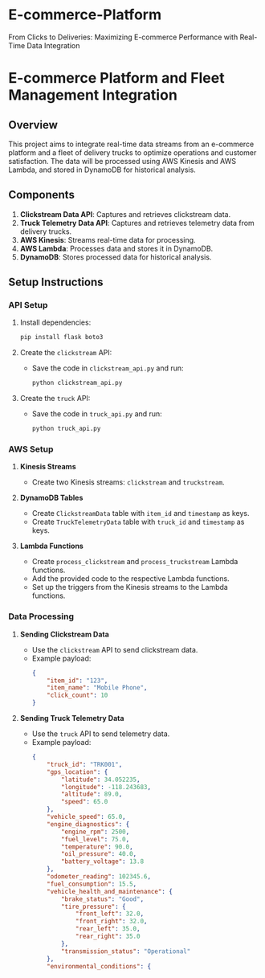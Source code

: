 # E-commerce-Platform
From Clicks to Deliveries: Maximizing E-commerce Performance with Real-Time Data Integration

# E-commerce Platform and Fleet Management Integration

## Overview

This project aims to integrate real-time data streams from an e-commerce platform and a fleet of delivery trucks to optimize operations and customer satisfaction. The data will be processed using AWS Kinesis and AWS Lambda, and stored in DynamoDB for historical analysis.

## Components

1. **Clickstream Data API**: Captures and retrieves clickstream data.
2. **Truck Telemetry Data API**: Captures and retrieves telemetry data from delivery trucks.
3. **AWS Kinesis**: Streams real-time data for processing.
4. **AWS Lambda**: Processes data and stores it in DynamoDB.
5. **DynamoDB**: Stores processed data for historical analysis.

## Setup Instructions

### API Setup

1. Install dependencies:
    ```bash
    pip install flask boto3
    ```

2. Create the `clickstream` API:
    - Save the code in `clickstream_api.py` and run:
        ```bash
        python clickstream_api.py
        ```

3. Create the `truck` API:
    - Save the code in `truck_api.py` and run:
        ```bash
        python truck_api.py
        ```

### AWS Setup

1. **Kinesis Streams**
    - Create two Kinesis streams: `clickstream` and `truckstream`.

2. **DynamoDB Tables**
    - Create `ClickstreamData` table with `item_id` and `timestamp` as keys.
    - Create `TruckTelemetryData` table with `truck_id` and `timestamp` as keys.

3. **Lambda Functions**
    - Create `process_clickstream` and `process_truckstream` Lambda functions.
    - Add the provided code to the respective Lambda functions.
    - Set up the triggers from the Kinesis streams to the Lambda functions.

### Data Processing

1. **Sending Clickstream Data**
    - Use the `clickstream` API to send clickstream data.
    - Example payload:
        ```json
        {
            "item_id": "123",
            "item_name": "Mobile Phone",
            "click_count": 10
        }
        ```

2. **Sending Truck Telemetry Data**
    - Use the `truck` API to send telemetry data.
    - Example payload:
        ```json
        {
            "truck_id": "TRK001",
            "gps_location": {
                "latitude": 34.052235,
                "longitude": -118.243683,
                "altitude": 89.0,
                "speed": 65.0
            },
            "vehicle_speed": 65.0,
            "engine_diagnostics": {
                "engine_rpm": 2500,
                "fuel_level": 75.0,
                "temperature": 90.0,
                "oil_pressure": 40.0,
                "battery_voltage": 13.8
            },
            "odometer_reading": 102345.6,
            "fuel_consumption": 15.5,
            "vehicle_health_and_maintenance": {
                "brake_status": "Good",
                "tire_pressure": {
                    "front_left": 32.0,
                    "front_right": 32.0,
                    "rear_left": 35.0,
                    "rear_right": 35.0
                },
                "transmission_status": "Operational"
            },
            "environmental_conditions": {
           
